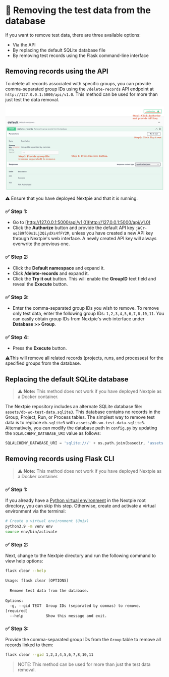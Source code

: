 
# 🧹 Removing the test data from the database

If you want to remove test data, there are three available options:

- Via the API  
- By replacing the default SQLite database file  
- By removing test records using the Flask command-line interface  

## Removing records using the API

To delete all records associated with specific groups, you can provide comma-separated group IDs using the `/delete-records` API endpoint at `http://127.0.0.1:5000/api/v1.0`. This method can be used for more than just test the data removal.

![](images/remove-data-by-gid.png)

⚠️ Ensure that you have deployed Nextpie and that it is running.

### ✅ Step 1:

- Go to [http://127.0.0.1:5000/api/v1.0](http://127.0.0.1:5000/api/v1.0)  
- Click the **Authorize** button and provide the default API key `jWCr-uqJB9fO9s1Lj2QiydXs4fFY2M`, unless you have created a new API key through Nextpie's web interface. A newly created API key will always overwrite the previous one.

### ✅ Step 2:

- Click the **Default namespace** and expand it.  
- Click **/delete-records** and expand it.  
- Click the **Try it out** button. This will enable the **GroupID** text field and reveal the **Execute** button.

### ✅ Step 3:

- Enter the comma-separated group IDs you wish to remove. To remove only test data, enter the following group IDs: `1,2,3,4,5,6,7,8,10,11`. You can easily obtain group IDs from Nextpie's web interface under **Database >> Group**.

### ✅ Step 4:

- Press the **Execute** button.

⚠️This will remove all related records (projects, runs, and processes) for the specified groups from the database.

## Replacing the default SQLite database

> ⚠️ **Note:** This method does not work if you have deployed Nextpie as a Docker container.

The Nextpie repository includes an alternate SQLite database file: `assets/db-wo-test-data.sqlite3`. This database contains no records in the Group, Project, Run, or Process tables. The simplest way to remove test data is to replace `db.sqlite3` with `assets/db-wo-test-data.sqlite3`. Alternatively, you can modify the database path in `config.py` by updating the `SQLALCHEMY_DATABASE_URI` value as follows:

```python
SQLALCHEMY_DATABASE_URI = 'sqlite:///' + os.path.join(basedir, 'assets', 'db-wo-test-data.sqlite3')
```

## Removing records using Flask CLI

> ⚠️ **Note:** This method does not work if you have deployed Nextpie as a Docker container.

### ✅ Step 1: 
If you already have a [Python virtual environment](deploy-python.md) in the Nextpie root directory, you can skip this step. Otherwise, create and activate a virtual environment via the terminal:

```bash
# Create a virtual environment (Unix)
python3.9 -m venv env 
source env/bin/activate
```

### ✅ Step 2:
Next, change to the Nextpie directory and run the following command to view help options:

```bash
flask clear --help
```

```
Usage: flask clear [OPTIONS]

  Remove test data from the database.

Options:
  -g, --gid TEXT  Group IDs (separated by commas) to remove.  [required]
  --help          Show this message and exit.
```

### ✅ Step 3:
Provide the comma-separated group IDs from the `Group` table to remove all records linked to them:

```bash
flask clear --gid 1,2,3,4,5,6,7,8,10,11
```
> NOTE: This method can be used for more than just the test data removal.

